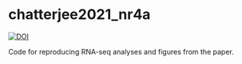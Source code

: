# chatterjee2021_nr4a

[![DOI](https://zenodo.org/badge/341329983.svg)](https://zenodo.org/badge/latestdoi/341329983)

Code for reproducing RNA-seq analyses and figures from the paper.
